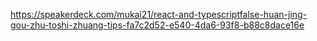 https://speakerdeck.com/mukai21/react-and-typescriptfalse-huan-jing-gou-zhu-toshi-zhuang-tips-fa7c2d52-e540-4da6-93f8-b88c8dace16e

